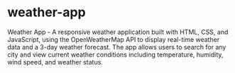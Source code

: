 # weather-app
Weather App - A responsive weather application built with HTML, CSS, and JavaScript, using the OpenWeatherMap API to display real-time weather data and a 3-day weather forecast. The app allows users to search for any city and view current weather conditions including temperature, humidity, wind speed, and weather status.
